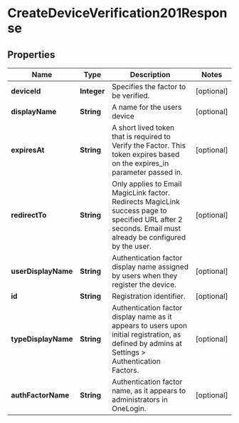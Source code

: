 

# CreateDeviceVerification201Response


## Properties

| Name | Type | Description | Notes |
|------------ | ------------- | ------------- | -------------|
|**deviceId** | **Integer** | Specifies the factor to be verified. |  [optional] |
|**displayName** | **String** | A name for the users device |  [optional] |
|**expiresAt** | **String** | A short lived token that is required to Verify the Factor. This token expires based on the expires_in parameter passed in. |  [optional] |
|**redirectTo** | **String** | Only applies to Email MagicLink factor. Redirects MagicLink success page to specified URL after 2 seconds. Email must already be configured by the user. |  [optional] |
|**userDisplayName** | **String** | Authentication factor display name assigned by users when they register the device. |  [optional] |
|**id** | **String** | Registration identifier. |  [optional] |
|**typeDisplayName** | **String** | Authentication factor display name as it appears to users upon initial registration, as defined by admins at Settings &gt; Authentication Factors. |  [optional] |
|**authFactorName** | **String** | Authentication factor name, as it appears to administrators in OneLogin. |  [optional] |



